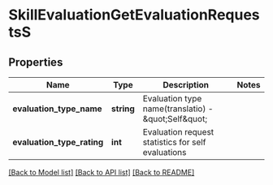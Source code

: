 # SkillEvaluationGetEvaluationRequestsS

## Properties
Name | Type | Description | Notes
------------ | ------------- | ------------- | -------------
**evaluation_type_name** | **string** | Evaluation type name(translatio) - &amp;quot;Self&amp;quot; | 
**evaluation_type_rating** | **int** | Evaluation request statistics for self evaluations | 

[[Back to Model list]](../README.md#documentation-for-models) [[Back to API list]](../README.md#documentation-for-api-endpoints) [[Back to README]](../README.md)


